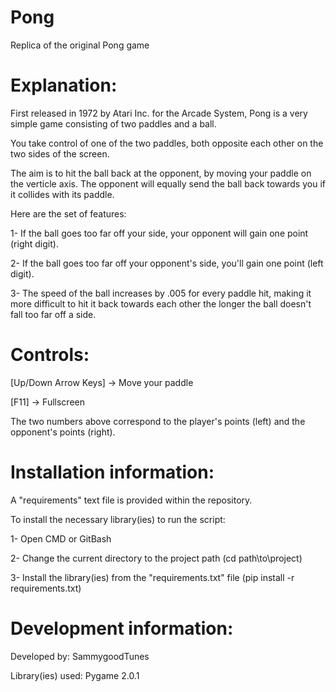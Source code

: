 # Pong
Replica of the original Pong game

Explanation:
===================

First released in 1972 by Atari Inc. for the Arcade System, Pong is a very simple game consisting of two paddles and a ball.


You take control of one of the two paddles, both opposite each other on the two sides of the screen. 


The aim is to hit the ball back at the opponent, by moving your paddle on the verticle axis. The opponent will equally send the ball back towards you if it collides with its paddle.


Here are the set of features:

1- If the ball goes too far off your side, your opponent will gain one point (right digit).


2- If the ball goes too far off your opponent's side, you'll gain one point (left digit).


3- The speed of the ball increases by .005 for every paddle hit, making it more difficult to hit it back towards each other the longer the ball doesn't fall too far off a side.


Controls:
===================

[Up/Down Arrow Keys] -> Move your paddle


[F11] -> Fullscreen


The two numbers above correspond to the player's points (left) and the opponent's points (right).


Installation information:
===================

A "requirements" text file is provided within the repository.


To install the necessary library(ies) to run the script:

1- Open CMD or GitBash


2- Change the current directory to the project path (cd path\\to\\project)


3- Install the library(ies) from the "requirements.txt" file (pip install -r requirements.txt)


Development information:
===================

Developed by: SammygoodTunes


Library(ies) used: Pygame 2.0.1
